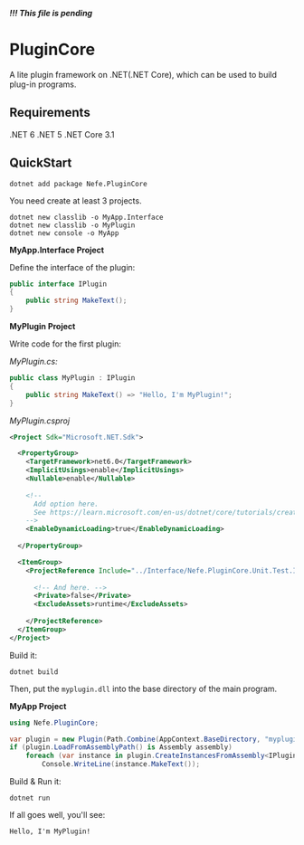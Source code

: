 _**!!! This file is pending**_

# PluginCore

A lite plugin framework on .NET(.NET Core), which can be used to build plug-in programs.

## Requirements

.NET 6
.NET 5
.NET Core 3.1

## QuickStart

```shell
dotnet add package Nefe.PluginCore
```

You need create at least 3 projects.

```shell
dotnet new classlib -o MyApp.Interface
dotnet new classlib -o MyPlugin
dotnet new console -o MyApp
```

**MyApp.Interface Project**

Define the interface of the plugin:

```csharp
public interface IPlugin
{
    public string MakeText();
}
```

**MyPlugin Project**

Write code for the first plugin:

_MyPlugin.cs:_
```csharp
public class MyPlugin : IPlugin
{
    public string MakeText() => "Hello, I'm MyPlugin!";
}
```

_MyPlugin.csproj_
```xml
<Project Sdk="Microsoft.NET.Sdk">

  <PropertyGroup>
    <TargetFramework>net6.0</TargetFramework>
    <ImplicitUsings>enable</ImplicitUsings>
    <Nullable>enable</Nullable>
    
    <!--
      Add option here.
      See https://learn.microsoft.com/en-us/dotnet/core/tutorials/creating-app-with-plugin-support
    -->
    <EnableDynamicLoading>true</EnableDynamicLoading>
    
  </PropertyGroup>

  <ItemGroup>
    <ProjectReference Include="../Interface/Nefe.PluginCore.Unit.Test.Interface.csproj">
      
      <!-- And here. -->
      <Private>false</Private>
      <ExcludeAssets>runtime</ExcludeAssets>
      
    </ProjectReference>
  </ItemGroup>
</Project>
```

Build it:

```shell
dotnet build
```

Then, put the ``myplugin.dll`` into the base directory of the main program.

**MyApp Project**

```csharp
using Nefe.PluginCore;

var plugin = new Plugin(Path.Combine(AppContext.BaseDirectory, "myplugin.dll"));
if (plugin.LoadFromAssemblyPath() is Assembly assembly)
    foreach (var instance in plugin.CreateInstancesFromAssembly<IPlugin>(assembly))
        Console.WriteLine(instance.MakeText());
```

Build & Run it:

```shell
dotnet run
```

If all goes well, you'll see:

```text
Hello, I'm MyPlugin!
```